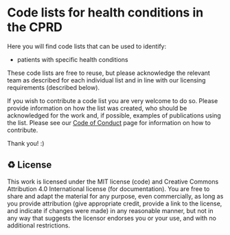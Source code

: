 # Code lists for health conditions in the CPRD

Here you will find code lists that can be used to identify:
- patients with specific health conditions

These code lists are free to reuse, but please acknowledge the relevant team as described for each individual list and in line with our licensing requirements (described below).

If you wish to contribute a code list you are very welcome to do so. Please provide information on how the list was created, who should be acknowledged for the work and, if possible, examples of publications using the list. Please see our [Code of Conduct](./CODE_OF_CONDUCT.md) page for information on how to contribute.

Thank you! :)

♻️ License
---

This work is licensed under the MIT license (code) and Creative Commons Attribution 4.0 International license (for documentation).
You are free to share and adapt the material for any purpose, even commercially,
as long as you provide attribution (give appropriate credit, provide a link to the license,
and indicate if changes were made) in any reasonable manner, but not in any way that suggests the
licensor endorses you or your use, and with no additional restrictions.
